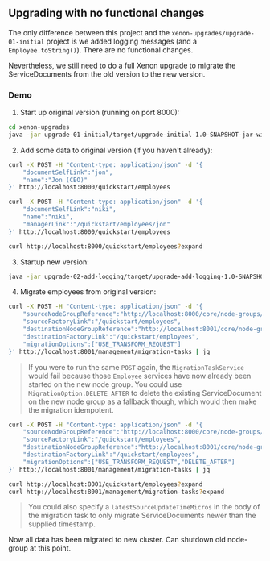 ## Upgrading with no functional changes

The only difference between this project and the `xenon-upgrades/upgrade-01-initial` project is we added logging messages (and a `Employee.toString()`). There are no functional changes.

Nevertheless, we still need to do a full Xenon upgrade to migrate the ServiceDocuments from the old version to the new version.

### Demo

1. Start up original version (running on port 8000):

```bash
cd xenon-upgrades
java -jar upgrade-01-initial/target/upgrade-initial-1.0-SNAPSHOT-jar-with-dependencies.jar --port=8000 --id=host8000 --sandbox=upgrade-01-initial/target/sandboxdb
```

2. Add some data to original version (if you haven't already):

```bash
curl -X POST -H "Content-type: application/json" -d '{
    "documentSelfLink":"jon",
    "name":"Jon (CEO)"
}' http://localhost:8000/quickstart/employees

curl -X POST -H "Content-type: application/json" -d '{
    "documentSelfLink":"niki",
    "name":"niki",
    "managerLink":"/quickstart/employees/jon"
}' http://localhost:8000/quickstart/employees

curl http://localhost:8000/quickstart/employees?expand
```

3. Startup new version:

```bash
java -jar upgrade-02-add-logging/target/upgrade-add-logging-1.0-SNAPSHOT-jar-with-dependencies.jar --port=8001 --id=host8001 --sandbox=upgrade-02-add-logging/target/sandboxdb
```

4. Migrate employees from original version:

```bash
curl -X POST -H "Content-type: application/json" -d '{
    "sourceNodeGroupReference":"http://localhost:8000/core/node-groups/default",
    "sourceFactoryLink":"/quickstart/employees",
    "destinationNodeGroupReference":"http://localhost:8001/core/node-groups/default",
    "destinationFactoryLink":"/quickstart/employees",
    "migrationOptions":["USE_TRANSFORM_REQUEST"]
}' http://localhost:8001/management/migration-tasks | jq
```

> If you were to run the same `POST` again, the `MigrationTaskService` would fail because those `Employee` services have now already been started on the new node group. You could use `MigrationOption.DELETE_AFTER` to delete the existing ServiceDocument on the new node group as a fallback though, which would then make the migration idempotent.

```bash
curl -X POST -H "Content-type: application/json" -d '{
    "sourceNodeGroupReference":"http://localhost:8000/core/node-groups/default",
    "sourceFactoryLink":"/quickstart/employees",
    "destinationNodeGroupReference":"http://localhost:8001/core/node-groups/default",
    "destinationFactoryLink":"/quickstart/employees",
    "migrationOptions":["USE_TRANSFORM_REQUEST","DELETE_AFTER"]
}' http://localhost:8001/management/migration-tasks | jq

curl http://localhost:8001/quickstart/employees?expand
curl http://localhost:8001/management/migration-tasks?expand
```

> You could also specify a `latestSourceUpdateTimeMicros` in the body of the migration task to only migrate ServiceDocuments newer than the supplied timestamp.

Now all data has been migrated to new cluster. Can shutdown old node-group at this point.
